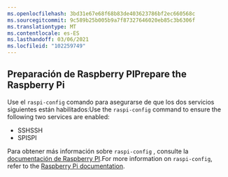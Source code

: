```yaml
---
ms.openlocfilehash: 3bd31e67e68f68b83de403623786bf2ec660568c
ms.sourcegitcommit: 9c589b25b005b9a7f87327646020eb85c3b6306f
ms.translationtype: MT
ms.contentlocale: es-ES
ms.lasthandoff: 03/06/2021
ms.locfileid: "102259749"
---
```

## <a name="prepare-the-raspberry-pi"></a><span data-ttu-id="56fdb-101">Preparación de Raspberry PI</span><span class="sxs-lookup"><span data-stu-id="56fdb-101">Prepare the Raspberry Pi</span></span>

<span data-ttu-id="56fdb-102">Use el `raspi-config` comando para asegurarse de que los dos servicios siguientes están habilitados:</span><span class="sxs-lookup"><span data-stu-id="56fdb-102">Use the `raspi-config` command to ensure the following two services are enabled:</span></span>

- <span data-ttu-id="56fdb-103">SSH</span><span class="sxs-lookup"><span data-stu-id="56fdb-103">SSH</span></span>
- <span data-ttu-id="56fdb-104">SPI</span><span class="sxs-lookup"><span data-stu-id="56fdb-104">SPI</span></span>

<span data-ttu-id="56fdb-105">Para obtener más información sobre `raspi-config` , consulte la [documentación de Raspberry PI](https://www.raspberrypi.org/documentation/configuration/raspi-config.md).</span><span class="sxs-lookup"><span data-stu-id="56fdb-105">For more information on `raspi-config`, refer to the [Raspberry Pi documentation](https://www.raspberrypi.org/documentation/configuration/raspi-config.md).</span></span>

